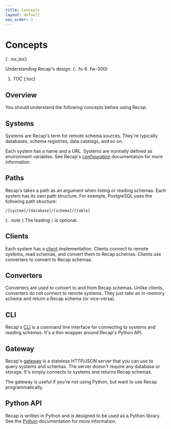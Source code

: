 ```yaml
---
title: Concepts
layout: default
nav_order: 3
---
```


# Concepts
{: .no_toc}

Understanding Recap's design.
{: .fs-6 .fw-300}

1. TOC
{:toc}

## Overview

You should understand the following concepts before using Recap.

## Systems

Systems are Recap's term for remote schema sources. They're typically databases, schema registries, data catalogs, and so on.

Each system has a name and a URL. Systems are normally defined as environment variables. See Recap's [configuration](/docs/configuration) documentation for more information.

## Paths

Recap's takes a path as an argument when listing or reading schemas. Each system has its own path structure. For example, PostgreSQL uses the following path structure:

```
/[system]/[database]/[schema]/[table]
```

{: .note }
The leading `/` is optional.

## Clients

Each system has a [client](/docs/python#clients) implementation. Clients connect to remote systems, read schemas, and convert them to Recap schemas. Clients use converters to convert to Recap schemas.

## Converters

Converters are used to convert to and from Recap schemas. Unlike clients, converters do not connect to remote systems. They just take an in-memory schema and return a Recap schema (or vice-versa).

## CLI

Recap's [CLI](/docs/cli) is a command line interface for connecting to systems and reading schemas. It's a thin wrapper around Recap's Python API.

## Gateway

Recap's [gateway](/docs/gateway) is a stateless HTTP/JSON server that you can use to query systems and schemas. The server doesn't require any database or storage. It's simply connects to systems and returns Recap schemas.

The gateway is useful if you're not using Python, but want to use Recap programmatically.

## Python API

Recap is written in Python and is designed to be used as a Python library. See the [Python](/docs/python) documentation for more information.